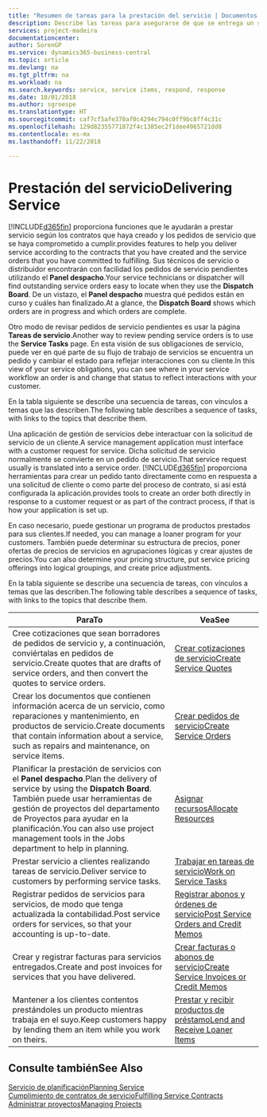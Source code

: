 ```yaml
---
title: "Resumen de tareas para la prestación del servicio | Documentos de Microsoft"
description: Describe las tareas para asegurarse de que se entrega un servicio de calidad y se cumplen los acuerdos con los clientes.
services: project-madeira
documentationcenter: 
author: SorenGP
ms.service: dynamics365-business-central
ms.topic: article
ms.devlang: na
ms.tgt_pltfrm: na
ms.workload: na
ms.search.keywords: service, service items, respond, response
ms.date: 10/01/2018
ms.author: sgroespe
ms.translationtype: HT
ms.sourcegitcommit: caf7cf5afe370af0c4294c794c0ff9bc8ff4c31c
ms.openlocfilehash: 129d82355771872f4c1385ec2f1dee4965721dd8
ms.contentlocale: es-mx
ms.lasthandoff: 11/22/2018

---
```

# <a name="delivering-service"></a><span data-ttu-id="2515a-103">Prestación del servicio</span><span class="sxs-lookup"><span data-stu-id="2515a-103">Delivering Service</span></span>
[!INCLUDE[d365fin](includes/d365fin_md.md)] <span data-ttu-id="2515a-104">proporciona funciones que le ayudarán a prestar servicio según los contratos que haya creado y los pedidos de servicio que se haya comprometido a cumplir.</span><span class="sxs-lookup"><span data-stu-id="2515a-104">provides features to help you deliver service according to the contracts that you have created and the service orders that you have committed to fulfilling.</span></span> <span data-ttu-id="2515a-105">Sus técnicos de servicio o distribuidor encontrarán con facilidad los pedidos de servicio pendientes utilizando el **Panel despacho**.</span><span class="sxs-lookup"><span data-stu-id="2515a-105">Your service technicians or dispatcher will find outstanding service orders easy to locate when they use the **Dispatch Board**.</span></span> <span data-ttu-id="2515a-106">De un vistazo, el **Panel despacho** muestra qué pedidos están en curso y cuáles han finalizado.</span><span class="sxs-lookup"><span data-stu-id="2515a-106">At a glance, the **Dispatch Board** shows which orders are in progress and which orders are complete.</span></span>  
  
<span data-ttu-id="2515a-107">Otro modo de revisar pedidos de servicio pendientes es usar la página **Tareas de servicio**.</span><span class="sxs-lookup"><span data-stu-id="2515a-107">Another way to review pending service orders is to use the **Service Tasks** page.</span></span> <span data-ttu-id="2515a-108">En esta visión de sus obligaciones de servicio, puede ver en qué parte de su flujo de trabajo de servicios se encuentra un pedido y cambiar el estado para reflejar interacciones con su cliente.</span><span class="sxs-lookup"><span data-stu-id="2515a-108">In this view of your service obligations, you can see where in your service workflow an order is and change that status to reflect interactions with your customer.</span></span>  
  
<span data-ttu-id="2515a-109">En la tabla siguiente se describe una secuencia de tareas, con vínculos a temas que las describen.</span><span class="sxs-lookup"><span data-stu-id="2515a-109">The following table describes a sequence of tasks, with links to the topics that describe them.</span></span>   

<span data-ttu-id="2515a-110">Una aplicación de gestión de servicios debe interactuar con la solicitud de servicio de un cliente.</span><span class="sxs-lookup"><span data-stu-id="2515a-110">A service management application must interface with a customer request for service.</span></span> <span data-ttu-id="2515a-111">Dicha solicitud de servicio normalmente se convierte en un pedido de servicio.</span><span class="sxs-lookup"><span data-stu-id="2515a-111">That service request usually is translated into a service order.</span></span> [!INCLUDE[d365fin](includes/d365fin_md.md)] <span data-ttu-id="2515a-112">proporciona herramientas para crear un pedido tanto directamente como en respuesta a una solicitud de cliente o como parte del proceso de contrato, si así está configurada la aplicación.</span><span class="sxs-lookup"><span data-stu-id="2515a-112">provides tools to create an order both directly in response to a customer request or as part of the contract process, if that is how your application is set up.</span></span>  
  
<span data-ttu-id="2515a-113">En caso necesario, puede gestionar un programa de productos prestados para sus clientes.</span><span class="sxs-lookup"><span data-stu-id="2515a-113">If needed, you can manage a loaner program for your customers.</span></span> <span data-ttu-id="2515a-114">También puede determinar su estructura de precios, poner ofertas de precios de servicios en agrupaciones lógicas y crear ajustes de precios.</span><span class="sxs-lookup"><span data-stu-id="2515a-114">You can also determine your pricing structure, put service pricing offerings into logical groupings, and create price adjustments.</span></span>  
  
<span data-ttu-id="2515a-115">En la tabla siguiente se describe una secuencia de tareas, con vínculos a temas que las describen.</span><span class="sxs-lookup"><span data-stu-id="2515a-115">The following table describes a sequence of tasks, with links to the topics that describe them.</span></span>   
  
|<span data-ttu-id="2515a-116">**Para**</span><span class="sxs-lookup"><span data-stu-id="2515a-116">**To**</span></span>|<span data-ttu-id="2515a-117">**Vea**</span><span class="sxs-lookup"><span data-stu-id="2515a-117">**See**</span></span>|  
|------------|-------------|  
|<span data-ttu-id="2515a-118">Cree cotizaciones que sean borradores de pedidos de servicio y, a continuación, conviértalas en pedidos de servicio.</span><span class="sxs-lookup"><span data-stu-id="2515a-118">Create quotes that are drafts of service orders, and then convert the quotes to service orders.</span></span>|[<span data-ttu-id="2515a-119">Crear cotizaciones de servicio</span><span class="sxs-lookup"><span data-stu-id="2515a-119">Create Service Quotes</span></span>](service-how-to-create-service-quotes.md)|
|<span data-ttu-id="2515a-120">Crear los documentos que contienen información acerca de un servicio, como reparaciones y mantenimiento, en productos de servicio.</span><span class="sxs-lookup"><span data-stu-id="2515a-120">Create documents that contain information about a service, such as repairs and maintenance, on service items.</span></span>|[<span data-ttu-id="2515a-121">Crear pedidos de servicio</span><span class="sxs-lookup"><span data-stu-id="2515a-121">Create Service Orders</span></span>](service-how-to-create-service-orders.md)|
|<span data-ttu-id="2515a-122">Planificar la prestación de servicios con el **Panel despacho**.</span><span class="sxs-lookup"><span data-stu-id="2515a-122">Plan the delivery of service by using the **Dispatch Board**.</span></span> <span data-ttu-id="2515a-123">También puede usar herramientas de gestión de proyectos del departamento de Proyectos para ayudar en la planificación.</span><span class="sxs-lookup"><span data-stu-id="2515a-123">You can also use project management tools in the Jobs department to help in planning.</span></span>|[<span data-ttu-id="2515a-124">Asignar recursos</span><span class="sxs-lookup"><span data-stu-id="2515a-124">Allocate Resources</span></span>](service-how-to-allocate-resources.md)|  
|<span data-ttu-id="2515a-125">Prestar servicio a clientes realizando tareas de servicio.</span><span class="sxs-lookup"><span data-stu-id="2515a-125">Deliver service to customers by performing service tasks.</span></span>|[<span data-ttu-id="2515a-126">Trabajar en tareas de servicio</span><span class="sxs-lookup"><span data-stu-id="2515a-126">Work on Service Tasks</span></span>](service-how-to-work-on-service-tasks.md)|  
|<span data-ttu-id="2515a-127">Registrar pedidos de servicios para servicios, de modo que tenga actualizada la contabilidad.</span><span class="sxs-lookup"><span data-stu-id="2515a-127">Post service orders for services, so that your accounting is up-to-date.</span></span>|[<span data-ttu-id="2515a-128">Registrar abonos y órdenes de servicio</span><span class="sxs-lookup"><span data-stu-id="2515a-128">Post Service Orders and Credit Memos</span></span>](service-how-to-post-service-orders.md)|  
|<span data-ttu-id="2515a-129">Crear y registrar facturas para servicios entregados.</span><span class="sxs-lookup"><span data-stu-id="2515a-129">Create and post invoices for services that you have delivered.</span></span>|[<span data-ttu-id="2515a-130">Crear facturas o abonos de servicio</span><span class="sxs-lookup"><span data-stu-id="2515a-130">Create Service Invoices or Credit Memos</span></span>](service-how-create-invoices.md)|  
|<span data-ttu-id="2515a-131">Mantener a los clientes contentos prestándoles un producto mientras trabaja en el suyo.</span><span class="sxs-lookup"><span data-stu-id="2515a-131">Keep customers happy by lending them an item while you work on theirs.</span></span>| [<span data-ttu-id="2515a-132">Prestar y recibir productos de préstamo</span><span class="sxs-lookup"><span data-stu-id="2515a-132">Lend and Receive Loaner Items</span></span>](service-how-to-lend-receive-loaners.md)|
  
## <a name="see-also"></a><span data-ttu-id="2515a-133">Consulte también</span><span class="sxs-lookup"><span data-stu-id="2515a-133">See Also</span></span>  
[<span data-ttu-id="2515a-134">Servicio de planificación</span><span class="sxs-lookup"><span data-stu-id="2515a-134">Planning Service</span></span>](service-plan-service.md)  
[<span data-ttu-id="2515a-135">Cumplimiento de contratos de servicio</span><span class="sxs-lookup"><span data-stu-id="2515a-135">Fulfilling Service Contracts</span></span>](service-fulfill-service-contracts.md)  
[<span data-ttu-id="2515a-136">Administrar proyectos</span><span class="sxs-lookup"><span data-stu-id="2515a-136">Managing Projects</span></span>](projects-manage-projects.md)  

